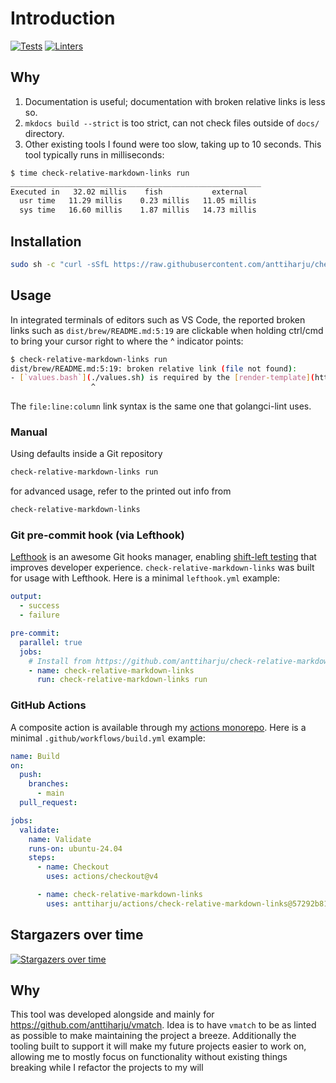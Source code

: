 # Introduction

[![Tests](https://github.com/anttiharju/check-relative-markdown-links/actions/workflows/tests.yml/badge.svg)](https://github.com/anttiharju/check-relative-markdown-links/actions/workflows/tests.yml) [![Linters](https://github.com/anttiharju/check-relative-markdown-links/actions/workflows/linters.yml/badge.svg)](https://github.com/anttiharju/check-relative-markdown-links/actions/workflows/linters.yml)

## Why

1. Documentation is useful; documentation with broken relative links is less so.
2. `mkdocs build --strict` is too strict, can not check files outside of `docs/` directory.
3. Other existing tools I found were too slow, taking up to 10 seconds. This tool typically runs in milliseconds:

```sh
$ time check-relative-markdown-links run
________________________________________________________
Executed in   32.02 millis    fish           external
  usr time   11.29 millis    0.23 millis   11.05 millis
  sys time   16.60 millis    1.87 millis   14.73 millis
```

## Installation

```sh
sudo sh -c "curl -sSfL https://raw.githubusercontent.com/anttiharju/check-relative-markdown-links/HEAD/check-relative-markdown-links.bash -o /usr/local/bin/check-relative-markdown-links && chmod +x /usr/local/bin/check-relative-markdown-links"
```

## Usage

In integrated terminals of editors such as VS Code, the reported broken links such as `dist/brew/README.md:5:19` are clickable when holding ctrl/cmd to bring your cursor right to where the ^ indicator points:

```sh
$ check-relative-markdown-links run
dist/brew/README.md:5:19: broken relative link (file not found):
- [`values.bash`](./values.sh) is required by the [render-template](https://github.com/anttiharju/actions/tree/v0/render-template) action.
                  ^
```

The `file:line:column` link syntax is the same one that golangci-lint uses.

### Manual

Using defaults inside a Git repository

```sh
check-relative-markdown-links run
```

for advanced usage, refer to the printed out info from

```sh
check-relative-markdown-links
```

### Git pre-commit hook (via Lefthook)

[Lefthook](https://github.com/evilmartians/lefthook) is an awesome Git hooks manager, enabling [shift-left testing](https://en.wikipedia.org/wiki/Shift-left_testing) that improves developer experience. `check-relative-markdown-links` was built for usage with Lefthook. Here is a minimal `lefthook.yml` example:

```yml
output:
  - success
  - failure

pre-commit:
  parallel: true
  jobs:
    # Install from https://github.com/anttiharju/check-relative-markdown-links
    - name: check-relative-markdown-links
      run: check-relative-markdown-links run
```

### GitHub Actions

A composite action is available through my [actions monorepo](https://github.com/anttiharju/actions/tree/v0/check-relative-markdown-links). Here is a minimal `.github/workflows/build.yml` example:

```yml
name: Build
on:
  push:
    branches:
      - main
  pull_request:

jobs:
  validate:
    name: Validate
    runs-on: ubuntu-24.04
    steps:
      - name: Checkout
        uses: actions/checkout@v4

      - name: check-relative-markdown-links
        uses: anttiharju/actions/check-relative-markdown-links@57292b81785b7e9824a5d643efd89ccd45600013
```

## Stargazers over time

[![Stargazers over time](https://starchart.cc/anttiharju/check-relative-markdown-links.svg?variant=adaptive)](https://starchart.cc/anttiharju/check-relative-markdown-links)

## Why

This tool was developed alongside and mainly for https://github.com/anttiharju/vmatch. Idea is to have `vmatch` to be as linted as possible to make maintaining the project a breeze. Additionally the tooling built to support it will make my future projects easier to work on, allowing me to mostly focus on functionality without existing things breaking while I refactor the projects to my will
